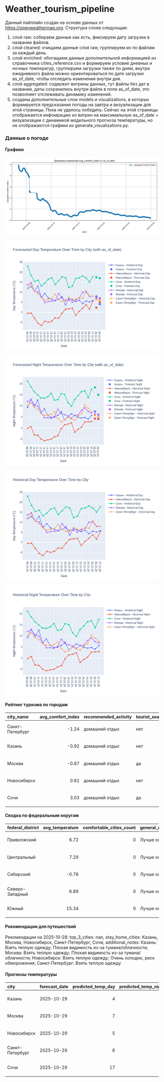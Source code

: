 # Weather_tourism_pipeline
Данный пайплайн создан на основе данных от https://openweathermap.org.
Структура слоев следующая:
  1) слой raw: 
  собираем данные как есть, фиксируем дату загрузки в названии файлов.
  2) слой cleaned:
  очищаем данные слоя raw, группируем их по файлам за каждый день.
  3) слой enriched:
  обогащаем данные дополнительной информацией из справочника cities_reference.csv и формируем условие дневных и ночных температур,
  группируем загрузки также по дням, внутри ежедневного файла можно ориентироваться по дате загрузки as_of_date, чтобы отследить изменения внутри дня.
  4) слой aggregated:
   содержит витрины данных, тут файлы без дат в названии, даты сохранились внутри файла в поле as_of_date, это позволняет отслеживать динамику изменений.
  6) созданы дополнительные слои models и visualizations, в которых формируется предсказания погоды на завтра и визуализации для этой страницы.
  Пока не удалось победить: Сейчас на этой страницы отображается инфомрацию из витрин на максимальную as_of_date + визуализации с динамикой модельного прогноза температуры, 
  но не отображаются графики из generate_visualizations.py.
<!-- WEATHER DATA START -->
### Данные о погоде

#### Графики
![Comfort Index Trend](data/visualizations/comfort_index_trend.png)

![Forecasted Day Temperature](data/visualizations/forecasted_day_temperature.png)

![Forecasted Night Temperature](data/visualizations/forecasted_night_temperature.png)

![Historical Day Temperature](data/visualizations/historical_day_temperature.png)

![Historical Night Temperature](data/visualizations/historical_night_temperature.png)

#### Рейтинг туризма по городам
| city_name       |   avg_comfort_index | recommended_activity   | tourist_season_match   | tourism_season   | tour_recommendation       | as_of_date          |
|:----------------|--------------------:|:-----------------------|:-----------------------|:-----------------|:--------------------------|:--------------------|
| Санкт-Петербург |               -1.24 | домашний отдых         | нет                    | Май-Сентябрь     | домашний отдых вне сезона | 2025-10-28 22:23:00 |
| Казань          |               -0.92 | домашний отдых         | нет                    | Май-Сентябрь     | домашний отдых вне сезона | 2025-10-28 22:23:00 |
| Москва          |               -0.67 | домашний отдых         | да                     | Круглогодично    | домашний отдых в сезон    | 2025-10-28 22:23:00 |
| Новосибирск     |                0.81 | домашний отдых         | нет                    | Июнь-Август      | домашний отдых вне сезона | 2025-10-28 22:23:00 |
| Сочи            |                3.03 | домашний отдых         | да                     | Май-Октябрь      | домашний отдых в сезон    | 2025-10-28 22:23:00 |

#### Сводка по федеральным округам
| federal_district   |   avg_temperature |   comfortable_cities_count | general_recommendation   | as_of_date          |
|:-------------------|------------------:|---------------------------:|:-------------------------|:--------------------|
| Приволжский        |              6.72 |                          0 | Лучше остаться дома      | 2025-10-28 22:23:00 |
| Центральный        |              7.29 |                          0 | Лучше остаться дома      | 2025-10-28 22:23:00 |
| Сибирский          |             -0.78 |                          0 | Лучше остаться дома      | 2025-10-28 22:23:00 |
| Северо-Западный    |              6.89 |                          0 | Лучше остаться дома      | 2025-10-28 22:23:00 |
| Южный              |             15.34 |                          0 | Лучше остаться дома      | 2025-10-28 22:23:00 |

#### Рекомендации для путешествий
Рекомендации на 2025-10-28: top_3_cities: nan, stay_home_cities: Казань, Москва, Новосибирск, Санкт-Петербург, Сочи, additional_notes: Казань: Взять теплую одежду; Плохая видимость из-за тумана/облачности; Москва: Взять теплую одежду; Плохая видимость из-за тумана/облачности; Новосибирск: Взять теплую одежду; Очень холодно, риск обморожения; Санкт-Петербург: Взять теплую одежду

#### Прогнозы температуры
| city            | forecast_date   |   predicted_temp_day |   predicted_temp_night | model_type       | as_of_date          |
|:----------------|:----------------|---------------------:|-----------------------:|:-----------------|:--------------------|
| Казань          | 2025-10-29      |                    4 |                      4 | LinearRegression | 2025-10-28 22:23:08 |
| Москва          | 2025-10-29      |                    7 |                      6 | LinearRegression | 2025-10-28 22:23:08 |
| Новосибирск     | 2025-10-29      |                    5 |                      4 | LinearRegression | 2025-10-28 22:23:08 |
| Санкт-Петербург | 2025-10-29      |                    6 |                      5 | LinearRegression | 2025-10-28 22:23:08 |
| Сочи            | 2025-10-29      |                   17 |                     15 | LinearRegression | 2025-10-28 22:23:08 |


<!-- WEATHER DATA END -->
